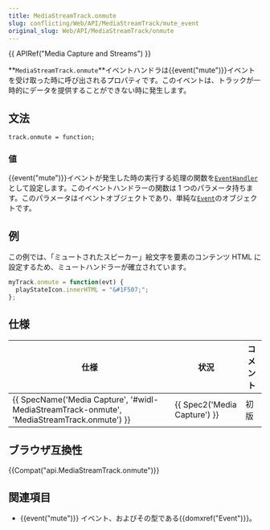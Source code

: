 ```yaml
---
title: MediaStreamTrack.onmute
slug: conflicting/Web/API/MediaStreamTrack/mute_event
original_slug: Web/API/MediaStreamTrack/onmute
---
```

{{ APIRef("Media Capture and Streams") }}

**`MediaStreamTrack.onmute`**イベントハンドラは{{event("mute")}}イベントを受け取った時に呼び出されるプロパティです。このイベントは、トラックが一時的にデータを提供することができない時に発生します。

## 文法

```
track.onmute = function;
```

### 値

{{event("mute")}}イベントが発生した時の実行する処理の関数を[`EventHandler`](/ja/docs/Web/API/EventHandler "この項目についての文書はまだ書かれていません。書いてみませんか？")として設定します。このイベントハンドラーの関数は 1 つのパラメータ持ちます。このパラメータはイベントオブジェクトであり、単純な[`Event`](/ja/docs/Web/API/Event "Event インターフェイスは、DOM で発生するイベントを表します。ユーザーによって発生するイベント (マウスやキーボードのイベント) もありますし、API によって発生するイベント (アニメーションの実行が完了したことを示すイベントや、動画再生が一時停止したイベントなど) もあります。さまざまな型のイベントがあり、一部のイベントは基底の Event インターフェイスを基にした他のインターフェイスを使用します。Event 自体は、すべてのイベントで共通のプロパティやメソッドを持ちます。")のオブジェクトです。

## 例

この例では、「ミュートされたスピーカー」絵文字を要素のコンテンツ HTML に設定するため、ミュートハンドラーが確立されています。

```js
myTrack.onmute = function(evt) {
  playStateIcon.innerHTML = "&#1F507;";
};
```

## 仕様

| 仕様                                                                                                                     | 状況                                 | コメント |
| ------------------------------------------------------------------------------------------------------------------------ | ------------------------------------ | -------- |
| {{ SpecName('Media Capture', '#widl-MediaStreamTrack-onmute', 'MediaStreamTrack.onmute') }} | {{ Spec2('Media Capture') }} | 初版     |

## ブラウザ互換性

{{Compat("api.MediaStreamTrack.onmute")}}

## 関連項目

- {{event("mute")}} イベント、およびその型である{{domxref("Event")}}。
